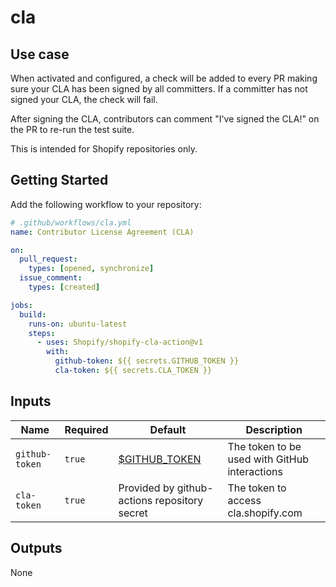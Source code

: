 # cla

## Use case

When activated and configured, a check will be added to every PR making sure
your CLA has been signed by all committers. If a committer has not signed your
CLA, the check will fail.

After signing the CLA, contributors can comment "I've signed the CLA!" on the PR to re-run the test suite.

This is intended for Shopify repositories only.

## Getting Started

Add the following workflow to your repository:

```yaml
# .github/workflows/cla.yml
name: Contributor License Agreement (CLA)

on:
  pull_request:
    types: [opened, synchronize]
  issue_comment:
    types: [created]

jobs:
  build:
    runs-on: ubuntu-latest
    steps:
      - uses: Shopify/shopify-cla-action@v1
        with:
          github-token: ${{ secrets.GITHUB_TOKEN }}
          cla-token: ${{ secrets.CLA_TOKEN }}
```

## Inputs

| Name           | Required | Default                                                                                                                          | Description                                   |
|----------------|----------|----------------------------------------------------------------------------------------------------------------------------------|-----------------------------------------------|
| `github-token` | `true`   | [$GITHUB_TOKEN](https://docs.github.com/en/actions/security-guides/automatic-token-authentication#about-the-github_token-secret) | The token to be used with GitHub interactions |
| `cla-token`    | `true`   | Provided by github-actions repository secret                                                                                     | The token to access cla.shopify.com           |


## Outputs

None

